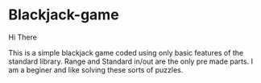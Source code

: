 # Blackjack-game
Hi There

This is a simple blackjack game coded using only basic features of the standard library. Range and Standard in/out are the only pre made parts. I am a beginer and like solving these sorts of puzzles. 
